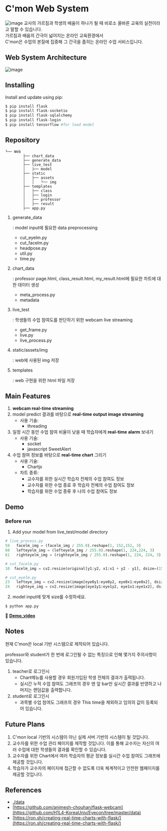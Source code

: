 # C'mon Web System

![image](https://user-images.githubusercontent.com/43233184/91686002-0c77fa80-eb97-11ea-938e-dd2eca56c908.png)
교사의 가르침과 학생의 배움이 하나가 될 때 비로소 올바른 교육의 실천이라고 말할 수 있습니다.<br>
가르침과 배움의 간극이 넓어지는 온라인 교육환경에서<br>
C'mon은 수업의 본질에 집중해 그 간극을 좁히는 온라인 수업 서비스입니다.



## Web System Architecture

![image](https://user-images.githubusercontent.com/43233184/91658530-d9d0f200-eb03-11ea-90bc-326f41c8dd5f.png)


## Installing

Install and update using pip:

```python
$ pip install flask
$ pip install flask-socketio
$ pip install flask-sqlalchemy
$ pip install flask-login
$ pip install tensorflow #for load model

```

## Repository

```
└── Web
        ├── chart_data
        ├── generate_data
        ├── live_test
        │   ├── model
        ├── static
        │   ├── assets
        │   │   └── img
        ├── templates
        │   ├── class
        │   ├── login
        │   ├── professor
        │   ├── result
        ├── app.py
```

1. generate_data

    : model input에 필요한 data preprocessing

    - cut_eyelm.py
    - cut_facelm.py
    - headpose.py
    - util.py
    - time.py
2. chart_data

    : professor page.html, class_result.html, my_result.html에 필요한 차트에 대한 데이터 생성

    - meta_process.py
    - metadata
3. live_test

    : 학생들의 수업 참여도를 판단하기 위한 webcam live streaming

    - get_frame.py
    - live.py
    - live_process.py
4. static/assets/img

    : web에 사용된 img 저장

5. templates

    : web 구현을 위한 html 파일 저장

## Main Features

1. **webcam real-time streaming**
2. model predict 결과를 바탕으로 **real-time output image streaming**
    - 사용 기술:
        - threading
3. 일정 시간 동안 수업 참여 비율이 낮을 때 학습자에게 **real-time alarm** 보내기
    - 사용 기술:
        - socket
        - javascript SweetAlert
4. 수업 참여 정보를 바탕으로 **real-time chart** 그리기
    - 사용 기술:
        - Chartjs
    - 차트 종류:
        - 교수자를 위한 실시간 학습자 전체의 수업 참여도 정보
        - 교수자를 위한 수업 종료 후 학습자 전체의 수업 참여도 정보
        - 학습자를 위한 수업 종류 후 나의 수업 참여도 정보

## Demo
### Before run
1. Add your model from live_test/model directory

```python
# live_process.py
59   facelm_img = (facelm_img / 255.0).reshape(1, 152,152, 3)
60   lefteyelm_img = (lefteyelm_img / 255.0).reshape(1, 224,224, 3)
61   righteyelm_img = (righteyelm_img / 255.0).reshape(1, 224, 224, 3)

# cut_facelm.py
10  facelm_img = cv2.resize(original[y1:y2, x1:x1 + y2 - y1], dsize=(152, 152), interpolation=cv2.INTER_AREA)

# cut_eyelm.py
23   lefteye_img = cv2.resize(image[eye0y1:eye0y2, eye0x1:eye0x2], dsize=(224, 224), interpolation=cv2.INTER_AREA)
24   righteye_img = cv2.resize(image[eye1y1:eye1y2, eye1x1:eye1x2], dsize=(224, 224), interpolation=cv2.INTER_AREA)
```

2. model input에 맞게 size를 수정하세요.

```python
$ python app.py
```

🎥 [**Demo_video**](https://drive.google.com/file/d/1URumJlHoDgkaJyyPHYp6kwAjmstywiL6/view)

## Notes

현재 C'mon은 local 기반 시스템으로 제작되어 있습니다.

professor와 student가 한 번에 로그인될 수 없는 특징으로 인해 몇가지 주의사항이 있습니다.

1. teacher로 로그인시
    - Chart메뉴를 사용할 경우 회원가입된 학생 전체의 결과가 출력됩니다.
    - 실시간 누적 수업 참여도 그래프의 경우 맨 앞 bar만 실시간 결과를 반영하고 나머지는 랜덤값을 출력합니다.
2. student로 로그인시
    - 과목별 수업 참여도 그래프의 경우 This time을 제외하고 임의의 값이 등록되어 있습니다.

## Future Plans

1. C'mon local 기반의 시스템이 아닌 실제 서버 기반의 시스템이 될 것입니다.
2. 교수자를 위한 수업 관리 페이지를 제작할 것입니다. 이를 통해 교수자는 자신의 여러 수업에 대한 학생들의 결과를 확인할 수 있습니다.
3. 교수자를 위한 Chart에서 여러 학습자의 평균 정보를 실시간 수업 참여도 그래프에 제공할 것입니다.
4. 학습자가 교수자의 페이지에 접근할 수 없도록 더욱 체계적이고 안전한 웹페이지를 제공할 것입니다.

## References
- [./data](https://github.com/H1L4-KoreaUniv/Eyecon/tree/master/data)
- [https://github.com/animesh-chouhan/flask-webcam](https://github.com/H1L4-KoreaUniv/Eyecon/tree/master/data)
- [https://ron.sh/creating-real-time-charts-with-flask/](https://ron.sh/creating-real-time-charts-with-flask/)
